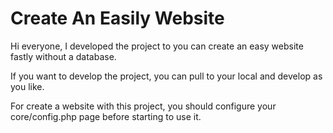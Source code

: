 # Create An Easily Website

Hi everyone, I developed the project to you can create an easy website fastly without a database.

If you want to develop the project, you can pull to your local and develop as you like.

For create a website with this project, you should configure your core/config.php page before starting to use it.
